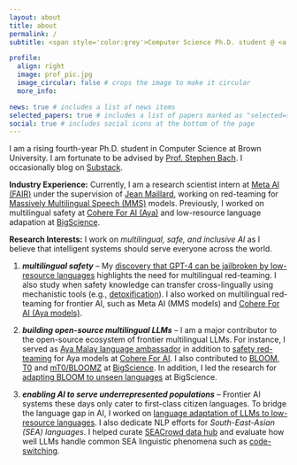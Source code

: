 ```yaml
---
layout: about
title: about
permalink: /
subtitle: <span style='color:grey'>Computer Science Ph.D. student @ <a href='https://cs.brown.edu/' style='color:#222222'>Brown University</a><br>Research Scientist Intern @ <a href='https://ai.meta.com/' style='color:#222222'>Meta AI (FAIR)</a>, Collaborator @ <a href='https://cohere.com/research' style='color:#222222'>Cohere For AI</a></span>

profile:
  align: right
  image: prof_pic.jpg
  image_circular: false # crops the image to make it circular
  more_info: 

news: true # includes a list of news items
selected_papers: true # includes a list of papers marked as "selected={true}"
social: true # includes social icons at the bottom of the page
---
```


I am a rising fourth-year Ph.D. student in Computer Science at Brown University. I am fortunate to be advised by [Prof. Stephen Bach](https://cs.brown.edu/people/sbach/). I occasionally blog on [Substack](https://newsletter.yongzx.io/). 

**Industry Experience:** Currently, I am a research scientist intern at [Meta AI (FAIR)](https://ai.meta.com/research/) under the supervision of [Jean Maillard](https://maillard.it/), working on red-teaming for [Massively Multilingual Speech (MMS)](https://ai.meta.com/blog/multilingual-model-speech-recognition/) models. Previously, I worked on multilingual safety at [Cohere For AI (Aya)](https://cohere.com/research/aya) and low-resource language adapation at [BigScience](https://bigscience.huggingface.co/). 

**Research Interests:** I work on *multilingual, safe, and inclusive AI* as I believe that intelligent systems should serve everyone across the world.
1. ***multilingual safety*** – My [discovery that GPT-4 can be jailbroken by low-resource languages](https://arxiv.org/abs/2310.02446) highlights the need for multilingual red-teaming. I also study when safety knowledge can transfer cross-lingually using mechanistic tools (e.g., [detoxification](https://arxiv.org/abs/2406.16235)). I also worked on multilingual red-teaming for frontier AI, such as Meta AI (MMS models) and [Cohere For AI (Aya models)](https://arxiv.org/abs/2402.07827).

2. ***building open-source multilingual LLMs*** – I am a major contributor to the open-source ecosystem of frontier multilingual LLMs. For instance, I served as [Aya Malay language ambassador](https://cohere.com/research/aya-contributors-test) in addition to [safety red-teaming](https://arxiv.org/abs/2402.07827) for Aya models at [Cohere For AI](https://cohere.com/research). I also contributed to [BLOOM](https://arxiv.org/abs/2211.05100), [T0](https://arxiv.org/abs/2110.08207) and [mT0/BLOOMZ](https://arxiv.org/abs/2211.01786) at [BigScience](https://bigscience.huggingface.co/). In addition, I led the research for [adapting BLOOM to unseen languages](https://arxiv.org/abs/2212.09535) at BigScience.

3. ***enabling AI to serve underrepresented populations*** – Frontier AI systems these days only cater to first-class citizen languages. To bridge the language gap in AI, I worked on [language adaptation of LLMs to low-resource languages](https://arxiv.org/abs/2212.09535). I also dedicate NLP efforts for *South-East-Asian (SEA) languages*. I helped curate [SEACrowd data hub](https://arxiv.org/abs/2406.10118) and evaluate how well LLMs handle common SEA linguistic phenomena such as [code-switching](https://arxiv.org/abs/2303.13592).